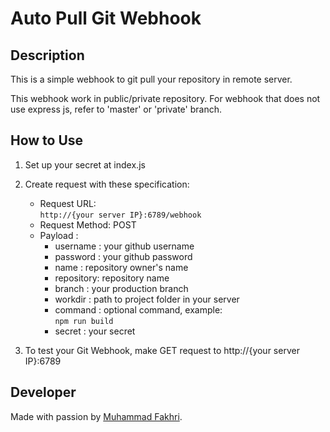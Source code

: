 # Auto Pull Git Webhook

## Description
This is a simple webhook to git pull your repository in remote server.

This webhook work in public/private repository. For webhook that does not use express js, refer to 'master' or 'private' branch. 

## How to Use
1. Set up your secret at index.js

2. Create request with these specification:
    * Request URL:  
    `http://{your server IP}:6789/webhook`
    * Request Method: POST
    * Payload :
        * username  : your github username
	    * password  : your github password
	    * name      : repository owner's name
        * repository: repository name
        * branch    : your production branch
        * workdir   : path to project folder in your server
        * command   : optional command, example:  
        `npm run build`
        * secret    : your secret

3. To test your Git Webhook, make GET request to http://{your server IP}:6789

## Developer
Made with passion by [Muhammad Fakhri](https://muhammadfakhri.my.id "Muhammad Fakhri's Portfolio Site").